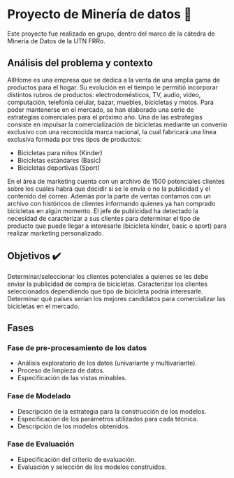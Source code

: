 # Proyecto de Minería de datos 📜
Este proyecto fue realizado en grupo, dentro del marco de la cátedra de Minería de Datos de la UTN FRRo.

## Análisis del problema y contexto
AllHome es una empresa que se dedica a la venta de una amplia gama de productos para el hogar. Su evolución en el tiempo le permitió incorporar distintos rubros de productos: electrodomésticos, TV, audio, video, computación, telefonía celular, bazar, muebles, bicicletas y motos.
Para poder mantenerse en el mercado, se han elaborado una serie de estrategias comerciales para el próximo año.
Una de las estrategias consiste en impulsar la comercialización de bicicletas mediante un convenio exclusivo con una reconocida marca nacional, la cual fabricará una línea exclusiva formada por tres tipos de productos:

* Bicicletas para niños (Kinder)
* Bicicletas estándares (Basic)
* Bicicletas deportivas (Sport)

En el área de marketing cuenta con un archivo de 1500 potenciales clientes sobre los cuales habrá que decidir si se le envía o no la publicidad y el contenido del correo. Además por la parte de ventas contamos con un archivo con históricos de clientes informando quienes ya han comprado bicicletas en algún momento. 
El jefe de publicidad ha detectado la necesidad de caracterizar a sus clientes para determinar el tipo de producto que puede llegar a interesarle (bicicleta kínder, basic o sport) para realizar marketing personalizado.

## Objetivos ✔️
Determinar/seleccionar los clientes potenciales a quienes se les debe enviar la publicidad de compra de bicicletas.
Caracterizar los clientes seleccionados dependiendo que tipo de bicicleta podría interesarle. 
Determinar qué países serían los mejores candidatos para comercializar las bicicletas en el mercado. 

## Fases
### Fase de pre-procesamiento de los datos
* Análisis exploratorio de los datos (univariante y multivariante).
* Proceso de limpieza de datos.
* Especificación de las vistas minables.

### Fase de Modelado
* Descripción de la estrategia para la construcción de los modelos.
* Especificación de los parámetros utilizados para cada técnica.
* Descripción de los modelos obtenidos.

### Fase de Evaluación
* Especificación del criterio de evaluación.
* Evaluación y selección de los modelos construidos.


